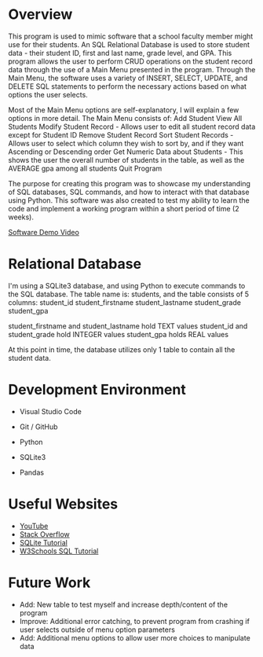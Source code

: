 # Overview

This program is used to mimic software that a school faculty member might use for their students. An SQL Relational Database is used to store student data - their student ID, first and last name, grade level, and GPA. This program allows the user to perform CRUD operations on the student record data through the use of a Main Menu presented in the program. Through the Main Menu, the software uses a variety of INSERT, SELECT, UPDATE, and DELETE SQL statements to perform the necessary actions based on what options the user selects.

Most of the Main Menu options are self-explanatory, I will explain a few options in more detail.
The Main Menu consists of:
Add Student
View All Students
Modify Student Record - Allows user to edit all student record data except for Student ID
Remove Student Record
Sort Student Records - Allows user to select which column they wish to sort by, and if they want Ascending or Descending order
Get Numeric Data about Students - This shows the user the overall number of students in the table, as well as the AVERAGE gpa among all students
Quit Program

The purpose for creating this program was to showcase my understanding of SQL databases, SQL commands, and how to interact with that database using Python. This software was also created to test my ability to learn the code and implement a working program within a short period of time (2 weeks).

[Software Demo Video](https://youtu.be/8FWZK8OPkeE)

# Relational Database

I'm using a SQLite3 database, and using Python to execute commands to the SQL database.
The table name is: students, and the table consists of 5 columns:
student_id
student_firstname
student_lastname
student_grade
student_gpa

student_firstname and student_lastname hold TEXT values
student_id and student_grade hold INTEGER values
student_gpa holds REAL values

At this point in time, the database utilizes only 1 table to contain all the student data.

# Development Environment

* Visual Studio Code
* Git / GitHub

* Python
* SQLite3
* Pandas

# Useful Websites

- [YouTube](https://www.youtube.com/)
- [Stack Overflow](https://stackoverflow.com/)
- [SQLite Tutorial](https://www.sqlitetutorial.net/)
- [W3Schools SQL Tutorial](https://www.w3schools.com/sql/)

# Future Work

- Add: New table to test myself and increase depth/content of the program
- Improve: Additional error catching, to prevent program from crashing if user selects outside of menu option parameters
- Add: Additional menu options to allow user more choices to manipulate data
